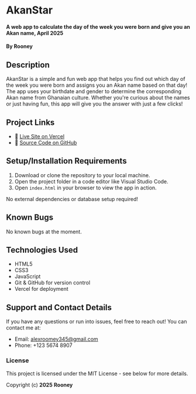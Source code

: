 # AkanStar
#### A web app to calculate the day of the week you were born and give you an Akan name, April 2025  
#### By **Rooney**

## Description
AkanStar is a simple and fun web app that helps you find out which day of the week you were born and assigns you an Akan name based on that day! The app uses your birthdate and gender to determine the corresponding Akan name from Ghanaian culture. Whether you're curious about the names or just having fun, this app will give you the answer with just a few clicks!


## Project Links

- 🔗 [Live Site on Vercel](https://akan-star.vercel.app/)
- 📁 [Source Code on GitHub](https://github.com/your-username/your-repo-name)

## Setup/Installation Requirements
1. Download or clone the repository to your local machine.
2. Open the project folder in a code editor like Visual Studio Code.
3. Open `index.html` in your browser to view the app in action.

No external dependencies or database setup required!

## Known Bugs
No known bugs at the moment.

## Technologies Used
- HTML5
- CSS3
- JavaScript
- Git & GitHub for version control
- Vercel for deployment

## Support and Contact Details
If you have any questions or run into issues, feel free to reach out! You can contact me at:
- Email: alexroomey345@gmail.com
- Phone: +123 5674 8907

### License
This project is licensed under the MIT License - see below for more details.

Copyright (c) **2025** **Rooney**
